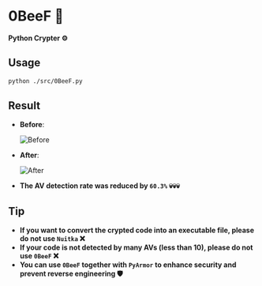 # **0BeeF 🥩**
**Python Crypter ⚙️**

## **Usage**
  ```bash
  python ./src/0BeeF.py
  ```

## **Result**
  - **Before**:
  
    ![Before](https://github.com/memecoder12345678/0BeeF-Python-Crypter/blob/main/img/1.jpg)
  
  - **After**:
  
    ![After](https://github.com/memecoder12345678/0BeeF-Python-Crypter/blob/main/img/1.jpg)

  - **The AV detection rate was reduced by `60.3%` 💀💀💀**

## **Tip**
  - **If you want to convert the crypted code into an executable file, please do not use `Nuitka` ❌**
  - **If your code is not detected by many AVs (less than 10), please do not use `0BeeF` ❌**
  - **You can use `0BeeF` together with `PyArmor` to enhance security and prevent reverse engineering 🛡️**

